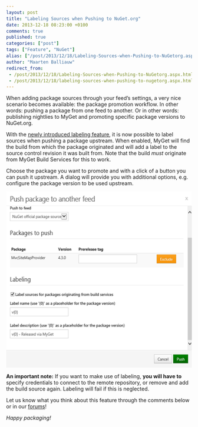 ```yaml
---
layout: post
title: "Labeling Sources when Pushing to NuGet.org"
date: 2013-12-18 08:23:00 +0100
comments: true
published: true
categories: ["post"]
tags: ["Feature", "NuGet"]
alias: ["/post/2013/12/18/Labeling-Sources-when-Pushing-to-NuGetorg.aspx", "/post/2013/12/18/labeling-sources-when-pushing-to-nugetorg.aspx"]
author: "Maarten Balliauw"
redirect_from:
 - /post/2013/12/18/Labeling-Sources-when-Pushing-to-NuGetorg.aspx.html
 - /post/2013/12/18/labeling-sources-when-pushing-to-nugetorg.aspx.html
---
```


<p>When adding package sources through your feed&rsquo;s settings, a very nice scenario becomes available: the package promotion workflow. In other words: pushing a package from one feed to another. Or in other words: publishing nightlies to MyGet and promoting specific package versions to NuGet.org.</p>
<p>With the <a href="/post/2013/10/17/Labeling-Sources-after-Build.aspx" target="_blank">newly introduced labeling feature</a>, it is now possible to label sources when pushing a package upstream. When enabled, MyGet will find the build from which the package originated and will add a label to the source control revision it was built from. Note that the build <em>must</em> originate from MyGet Build Services for this to work.</p>
<p>Choose the package you want to promote and with a click of a button you can push it upstream. A dialog will provide you with additional options, e.g. configure the package version to be used upstream.</p>
<p><a href="/images/image_73.png"><img style="background-image: none; float: none; padding-top: 0px; padding-left: 0px; margin: 0px auto; display: block; padding-right: 0px; border-width: 0px;" title="Label sources when pushing upstream" src="/images/image_thumb_71.png" alt="Label sources when pushing upstream" width="558" height="480" border="0" /></a></p>
<p><strong>An important note:</strong> If you want to make use of labeling, <strong>you will have to</strong> specify credentials to connect to the remote repository, or remove and add the build source again. Labeling will fail if this is neglected.</p>
<p>Let us know what you think about this feature through the comments below or in our <a href="http://myget.uservoice.com/forums/135675-general">forums</a>!</p>
<p><em>Happy packaging!</em></p>




